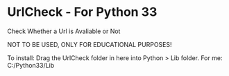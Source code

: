 UrlCheck - For Python 33
========

Check Whether a Url is Avaliable or Not

NOT TO BE USED, ONLY FOR EDUCATIONAL PURPOSES!

To install: Drag the UrlCheck folder in here into Python > Lib folder. For me: C:/Python33/Lib